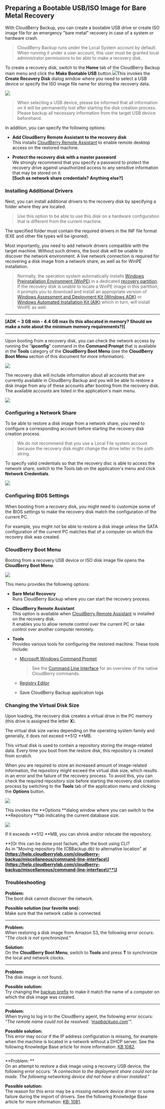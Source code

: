## Preparing a Bootable USB/ISO Image for Bare Metal Recovery

With CloudBerry Backup, you can create a bootable USB drive or create ISO image file for an emergency "bare metal" recovery in case of a system or hardware crash.

> CloudBerry Backup runs under the Local System account by default. When running it under a user account, this user must be granted local administrator permissions to be able to make a recovery disk.

To create a recovery disk, switch to the **Home** tab of the CloudBerry Backup main menu and click the **Make Bootable USB** button.![](/assets/bare-metal-make-bootable-usb-menu.png)This invokes the **Create Recovery Disk** dialog window where you need to select a USB device or specify the ISO image file name for storing the recovery data.

![](/assets/bare-metal-make-bootable-usb-dialog.png)

> When selecting a USB device, please be informed that all information on it will be permanently lost after starting the disk creation process. Please backup all necessary information from the target USB device beforehand.

In addition, you can specify the following options:

* **Add CloudBerry Remote Assistant to the recovery disk**  
  This installs [CloudBerry Remote Assistant](https://www.cloudberrylab.com/remote-assistant.aspx) to enable remote desktop access on the restored machine.

* **Protect the recovery disk with a master password**  
  We strongly recommend that you specify a password to protect the recovery drive against unauthorized access to any sensitive information that may be stored on it.  
  **\[Such as network share credentials? Anything else?\]**

### Installing Additional Drivers

Next, you can install additional drivers to the recovery disk by specifying a folder where they are located.

> Use this option to be able to use this disk on a hardware configuration that is different from the current machine.

The specified folder must contain the required drivers in the INF file format \(EXE and other file types will be ignored\).

Most importantly, you need to add network drivers compatible with the target machine. Without such drivers, the boot disk will be unable to discover the network environment. A live network connection is required for recovering a disk image from a network share, as well as for WinPE installation.

> Normally, the operation system automatically installs [Windows Preinstallation Environment \(WinPE\)](https://docs.microsoft.com/en-us/windows-hardware/manufacture/desktop/winpe-intro) in a dedicated [recovery partition](https://docs.microsoft.com/en-us/windows-hardware/manufacture/desktop/windows-recovery-environment--windows-re--technical-reference). If the recovery disk is unable to locate a WinPE image in this partition, it prompts you to download and install an appropriate version of [Windows Assessment and Deployment Kit \(Windows ADK\)](https://www.microsoft.com/en-us/download/details.aspx?id=39982) or [Windows Automated Installation Kit \(AIK\)](https://www.microsoft.com/en-us/download/details.aspx?id=5753) which in turn, will install WinPE as well.

---

**\[ADK ~ 3 GB min - 4.4 GB max  \(Is this allocated in memory? Should we make a note about the minimum memory requirements?\)\]**

---

Upon booting from a recovery disk, you can check the network access by running the "**ipconfig**" command in the **Command Prompt** that is available in the **Tools** category of the **CloudBerry Boot Menu** \(see the **CloudBerry Boot Menu** section of this document for more information\).

![](/assets/boot-menu-command-prompt.png)

The recovery disk will include information about all accounts that are currently available in CloudBerry Backup and you will be able to restore a disk image from any of these accounts after booting from the recovery disk. The available accounts are listed in the application's main menu.

![](/assets/backup-app-main-menu-accounts.png)

### Configuring a Network Share

To be able to restore a disk image from a network share, you need to configure a corresponding account before starting the recovery disk creation process.

> We do not recommend that you use a Local File system account because the recovery disk might change the drive letter in the path string.

To specify valid credentials so that the recovery disc is able to access the network share, switch to the Tools tab on the application's menu and click **Network Credentials**.

![](/assets/app-ribbon-tools-network-credentials.png)

### Configuring BIOS Settings

When booting from a recovery disk, you might need to customize some of the BIOS settings to make the recovery disk match the configuration of the current PC.

For example, you might not be able to restore a disk image unless the SATA configuration of the current PC matches that of a computer on which the recovery disk was created.

### CloudBerry Boot Menu

Booting from a recovery USB device or ISO disk image file opens the **CloudBerry Boot Menu**.

![](/assets/cloudberry-boot-menu.png)

This menu provides the following options:

* **Bare Metal Recovery**  
  Runs CloudBerry Backup where you can start the recovery process.

* **CloudBerry Remote Assistant**  
  This option is available when [CloudBerry Remote Assistant](https://www.cloudberrylab.com/remote-assistant.aspx) is installed on the recovery disk.  
  It enables you to allow remote control over the current PC or take control over another computer remotely.

* **Tools**  
  Provides various tools for configuring the restored machine. These tools include:

  * [Microsoft Windows Command Prompt](https://docs.microsoft.com/en-us/windows-server/administration/windows-commands/windows-commands)

    > See the [Command Line Interface](https://help.cloudberrylab.com/cloudberry-backup/miscellaneous/command-line-interface) for an overview of the native CloudBerry commands.

  * [Registry Editor](https://docs.microsoft.com/en-us/previous-versions/visualstudio/visual-studio-6.0/aa243964%28v=vs.60%29)

  * Save CloudBerry Backup application logs

### Changing the Virtual Disk Size

Upon loading, the recovery disk creates a virtual drive in the PC memory \(this drive is assigned the letter **X**\).

The virtual disk size varies depending on the operating system family and generally, it does not exceed **512 **MB.

This virtual disk is used to contain a repository storing the image-related data. Every time you boot from the restore disk, this repository is created from scratch.

When you are required to store an increased amount of image-related information, the repository might exceed the virtual disk size, which results in an error and the failure of the recovery process. To avoid this, you can check the required repository size before starting the recovery disk creation process by switching to the **Tools** tab of the application menu and clicking the **Options** button.

![](/assets/app-ribbon-tools-options.png)

This invokes the **Options **dialog window where you can switch to the **Repository **tab indicating the current database size.

![](/assets/backup-options-repository.png)

If it exceeds **512 **MB, you can shrink and/or relocate the repository.

**\[Or this can be done post factum, after the boot using CLI?  
As in "Moving repository file \(CBBackup.db\) to alternative location" at **[https://help.cloudberrylab.com/cloudberry-backup/miscellaneous/command-line-interface\](https://help.cloudberrylab.com/cloudberry-backup/miscellaneous/command-line-interface\)**\]**

### Troubleshooting

**Problem:**  
The boot disk cannot discover the network.

**Possible solution \(our favorite one\):**  
Make sure that the network cable is connected.

---

**Problem:**  
When restoring a disk image from Amazon S3, the following error occurs: _"The clock is not synchronized."_

**Solution:**  
On the **CloudBerry Boot Menu**, switch to **Tools** and press **T** to synchronize the local and network clocks.

---

**Problem:**  
The disk image is not found.

**Possible solution:**  
Try changing the [backup prefix](/concepts/changing-the-backup-prefix.md) to make it match the name of a computer on which the disk image was created.

---

**Problem:**  
When trying to log in to the CloudBerry agent, the following error occurs: _"The remote name could not be resolved: '_[_mspbackups.com_](http://mspbackups.com/)_'"._

**Possible solution:**  
This error may occur if the IP address configuration is missing, for example when the machine is located in a network without a DHCP server. See the following Knowledge Base article for more information: [KB 1082](https://kb.cloudberrylab.com/kb1082/).

---

**Problem: **  
On an attempt to restore a disk image using a recovery USB device, the following error occurs: _"A connection to the deployment share could not be made. The following networking device did not have a driver installed."_

**Possible solution:**  
The reason for this error may be a missing network device driver or some failure during the import of drivers. See the following Knowledge Base article for more information: [KB: 1081](https://kb.cloudberrylab.com/kb1081/).



